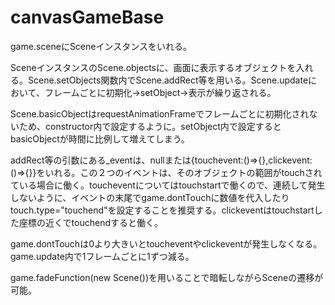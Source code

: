 # canvasGameBase
game.sceneにSceneインスタンスをいれる。

SceneインスタンスのScene.objectsに、画面に表示するオブジェクトを入れる。Scene.setObjects関数内でScene.addRect等を用いる。Scene.updateにおいて、フレームごとに初期化→setObject→表示が繰り返される。

Scene.basicObjectはrequestAnimationFrameでフレームごとに初期化されないため、constructor内で設定するように。setObject内で設定するとbasicObjectが時間に比例して増えてしまう。

addRect等の引数にある_eventは、nullまたは{touchevent:()=>{},clickevent:()=>{}}をいれる。この２つのイベントは、そのオブジェクトの範囲がtouchされている場合に働く。toucheventについてはtouchstartで働くので、連続して発生しないように、イベントの末尾でgame.dontTouchに数値を代入したりtouch.type="touchend"を設定することを推奨する。clickeventはtouchstartした座標の近くでtouchendすると働く。

game.dontTouchは0より大きいとtoucheventやclickeventが発生しなくなる。game.update内で1フレームごとに1ずつ減る。

game.fadeFunction(new Scene())を用いることで暗転しながらSceneの遷移が可能。
